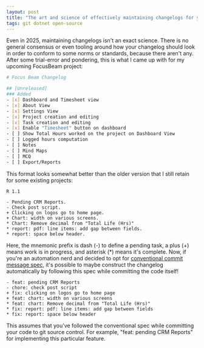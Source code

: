 ```yaml
---
layout: post
title: "The art and science of effectively maintaining changelogs for your project"
tags: git dotnet open-source
---
```

Even in 2025, maintaining changelogs isn't an exact science. There is no general consensus or even tooling around how your changelog should look in order to conform to some norms or standards, because there aren't any. After some trial-error and pondering, this is what I came up with for my upcoming FocusBeam project:

```bash
# Focus Beam Changelog

## [Unreleased]
### Added
- [x] Dashboard and Timesheet view
- [x] About View
- [x] Settings View
- [x] Project creation and editing
- [x] Task creation and editing
- [x] Enable "Timesheet" button on dashboard
- [ ] Show Total Hours worked on the project on Dashboard View
- [ ] Logged hours computation
- [ ] Notes
- [ ] Mind Maps
- [ ] MCQ
- [ ] Export/Reports
```

This format looks somewhat better than the older version that I still retain for some existing projects:

	R 1.1

	- Pending CRM Reports.
	- Check post script.
	+ Clicking on logos go to home page.
	+ Chart: width on various screens.
	* Chart: Remove decimal from "Total Life (Hrs)"
	* report: pdf: line items: add gap between fields.
	* report: space below header.

Here, the mnemonic prefix is dash (-) to define a pending task, a plus (+) means work is in progress, and asterisk (*) means it's complete. Now, if you're an automation nerd and decided to opt for [conventional commit message spec](/blog/2019/06/how-to-enforce-conventional-commit-messages-using-git-hooks.html), it's possible to maybe construct the changelog automatically by following this spec while committing the code itself!

	- feat: pending CRM Reports
	- chore: check post script
	+ fix: clicking on logos go to home page
	+ feat: chart: width on various screens
	* feat: chart: Remove decimal from "Total Life (Hrs)"
	* fix: report: pdf: line items: add gap between fields
	* fix: report: space below header

This assumes that you've followed the conventional spec while committing your code to git source control. For example, "feat: pending CRM Reports" for implementing this particular feature.